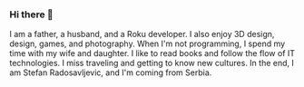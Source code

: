 ### Hi there 👋

I am a father, a husband, and a Roku developer. 
I also enjoy 3D design, design, games, and photography. 
When I'm not programming, I spend my time with my wife and daughter. 
I like to read books and follow the flow of IT technologies. 
I miss traveling and getting to know new cultures. 
In the end, I am Stefan Radosavljevic, and I'm coming from Serbia.
<!--
**lux-1n-tenebris/lux-1n-tenebris** is a ✨ _special_ ✨ repository because its `README.md` (this file) appears on your GitHub profile.

Here are some ideas to get you started:

- 🔭 I’m currently working on ...
- 🌱 I’m currently learning ...
- 👯 I’m looking to collaborate on ...
- 🤔 I’m looking for help with ...
- 💬 Ask me about ...
- 📫 How to reach me: ...
- 😄 Pronouns: ...
- ⚡ Fun fact: ...
-->
